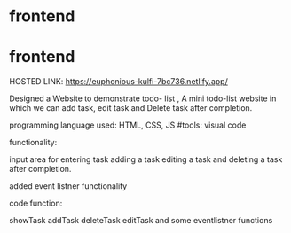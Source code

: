 # frontend

# frontend

HOSTED LINK: https://euphonious-kulfi-7bc736.netlify.app/

Designed a Website to demonstrate todo- list , A mini todo-list website in which we can add task, edit task and Delete task after completion.

programming language used: HTML, CSS, JS
#tools: visual code

functionality:

input area for entering task
adding a task
editing a task 
and deleting a task after completion.

added event listner functionality

code function:

showTask
addTask
deleteTask
editTask
and some eventlistner functions
